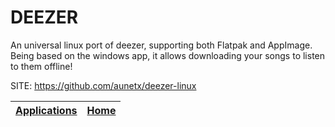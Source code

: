 # DEEZER
 
 An universal linux port of deezer, supporting both Flatpak and AppImage.
 Being based on the windows app, it allows downloading your songs to listen 
 to them offline!
 
 SITE: https://github.com/aunetx/deezer-linux

 | [Applications](https://portable-linux-apps.github.io/apps.html) | [Home](https://portable-linux-apps.github.io)
 | --- | --- |
